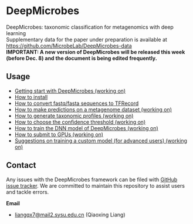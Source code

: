# DeepMicrobes

DeepMicrobes: taxonomic classification for metagenomics with deep learning <br>
Supplementary data for the paper under preparation is available at https://github.com/MicrobeLab/DeepMicrobes-data <br>
<b>IMPORTANT: A new version of DeepMicrobes will be released this week (before Dec. 8) and the document is being edited frequently. </b>

## Usage

* [Getting start with DeepMicrobes (working on)](https://github.com/MicrobeLab/DeepMicrobes/blob/master/document/example.md)
* [How to install](https://github.com/MicrobeLab/DeepMicrobes/blob/master/document/install.md)
* [How to convert fastq/fasta sequences to TFRecord](https://github.com/MicrobeLab/DeepMicrobes/blob/master/document/tfrec.md)
* [How to make predictions on a metagenome dataset (working on)](https://github.com/MicrobeLab/DeepMicrobes/blob/master/document/prediction.md)
* [How to generate taxonomic profiles (working on)](https://github.com/MicrobeLab/DeepMicrobes/blob/master/document/profile.md)
* [How to choose the confidence threshold (working on)](https://github.com/MicrobeLab/DeepMicrobes/blob/master/document/confidence.md)
* [How to train the DNN model of DeepMicrobes (working on)](https://github.com/MicrobeLab/DeepMicrobes/blob/master/document/train.md)
* [How to submit to GPUs (working on)](https://github.com/MicrobeLab/DeepMicrobes/blob/master/document/train.md)
* [Suggestions on training a custom model (for advanced users) (working on)](https://github.com/MicrobeLab/DeepMicrobes/blob/master/document/custom.md)



## Contact

Any issues with the DeepMicrobes framework can be filed with [GitHub issue tracker](https://github.com/MicrobeLab/DeepMicrobes/issues).
We are committed to maintain this repository to assist users and tackle errors. 

<b>Email</b>
* liangqx7@mail2.sysu.edu.cn (Qiaoxing Liang)
